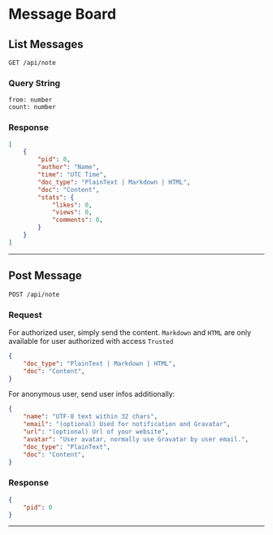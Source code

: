 # Message Board

## List Messages
`GET /api/note`

### Query String
```
from: number
count: number
```

### Response
```json
[
    {
        "pid": 0,
        "author": "Name",
        "time": "UTC Time",
        "doc_type": "PlainText | Markdown | HTML",
        "doc": "Content",
        "stats": {
            "likes": 0,
            "views": 0,
            "comments": 0,
        }
    }
]
```

--------

## Post Message
`POST /api/note`

### Request

For authorized user, simply send the content. `Markdown` and `HTML` are only available for user authorized with access `Trusted`
```json
{
    "doc_type": "PlainText | Markdown | HTML",
    "doc": "Content",
}
```

For anonymous user, send user infos additionally:
```json
{
    "name": "UTF-8 text within 32 chars",
    "email": "(optional) Used for notification and Gravatar",
    "url": "(optional) Url of your website",
    "avatar": "User avatar, normally use Gravatar by user email.",
    "doc_type": "PlainText",
    "doc": "Content",
}
```

### Response
```json
{
    "pid": 0
}
```

--------

